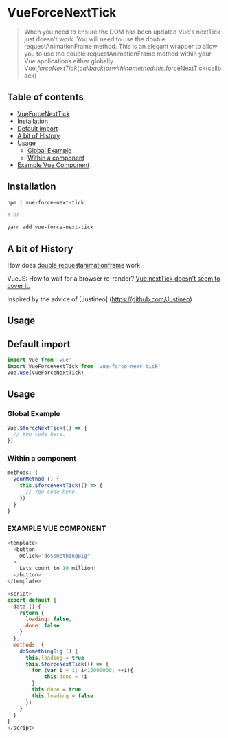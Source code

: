 # VueForceNextTick

>   When you need to ensure the DOM has been updated Vue's nextTick just doesn't work. You will need to use the double requestAnimationFrame method. This is an elegant wrapper to allow you to use the double requestAnimationFrame method within your Vue applications either globally Vue.$forceNextTick(callback) or within a method this.$forceNextTick(callback)


## Table of contents
* [VueForceNextTick](#vuepapaparse)
* [Installation](#installation)
* [Default import](#default-import)
* [A bit of History](#history)
* [Usage](#usage)
  * [Global Example](#global)
  * [Within a component](#component)
* [Example Vue Component](#example-vue-component)

## Installation

```bash
npm i vue-force-next-tick

# or

yarn add vue-force-next-tick
```

## A bit of History

How does [double requestanimationframe](https://stackoverflow.com/questions/44145740/how-does-double-requestanimationframe-work) work

VueJS: How to wait for a browser re-render? [Vue.nextTick doesn't seem to cover it.](https://github.com/vuejs/vue/issues/9200)

Inspired by the advice of [Justineo] (https://github.com/Justineo)

## Usage

## Default import
```javascript
import Vue from 'vue'
import VueForceNextTick from 'vue-force-next-tick'
Vue.use(VueForceNextTick)
```

## Usage

### Global Example
```javascript
Vue.$forceNextTick(() => {
  // You code here.
})
```

### Within a component
```javascript
methods: {
  yourMethod () {
    this.$forceNextTick(() => {
      // You code here.
    })
  }
}
```

### EXAMPLE VUE COMPONENT
```javascript
<template>
  <button
    @click="doSomethingBig"
  >
    Lets count to 10 million!
  </button>
</template>

<script>
export default {
  data () {
    return {
      loading: false,
      done: false
    }
  },
  methods: {
    doSomethingBig () {
      this.loading = true
      this.$forceNextTick(() => {
        for (var i = 1; i<10000000; ++i){
        	this.done = !i
        }
        this.done = true
        this.loading = false
      })
    }
  }
}
</script>
```
